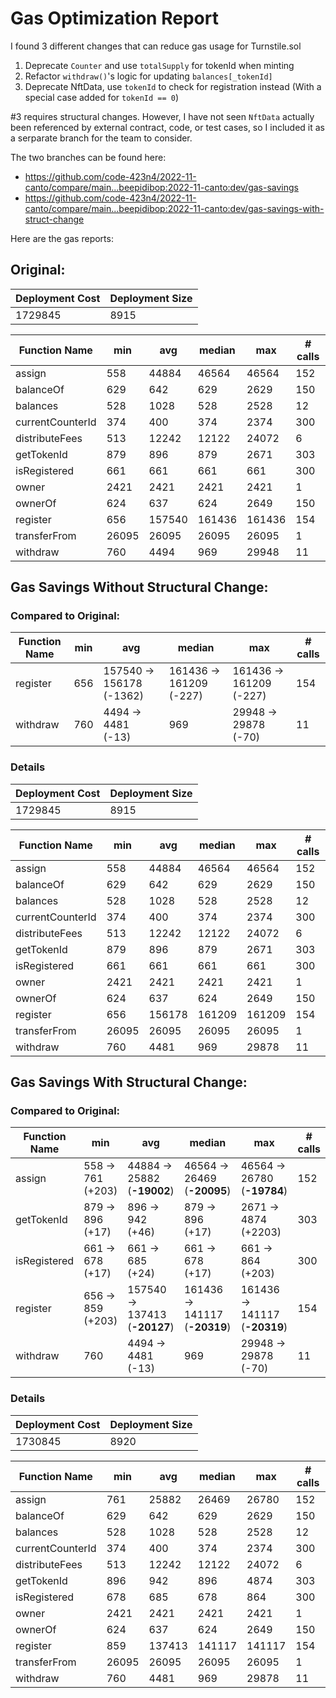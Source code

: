 # Gas Optimization Report

I found 3 different changes that can reduce gas usage for Turnstile.sol

1. Deprecate `Counter` and use `totalSupply` for tokenId when minting
2. Refactor `withdraw()`'s logic for updating `balances[_tokenId]`
3. Deprecate NftData, use `tokenId` to check for registration instead (With a special case added for `tokenId == 0`)

#3 requires structural changes. However, I have not seen `NftData` actually been referenced by external contract, code, or test cases, so I included it as a serparate branch for the team to consider.

The two branches can be found here:

- https://github.com/code-423n4/2022-11-canto/compare/main...beepidibop:2022-11-canto:dev/gas-savings
- https://github.com/code-423n4/2022-11-canto/compare/main...beepidibop:2022-11-canto:dev/gas-savings-with-struct-change

Here are the gas reports:

## Original:

| Deployment Cost | Deployment Size |
| --------------- | --------------- |
| 1729845         | 8915            |

| Function Name    | min   | avg    | median | max    | # calls |
| ---------------- | ----- | ------ | ------ | ------ | ------- |
| assign           | 558   | 44884  | 46564  | 46564  | 152     |
| balanceOf        | 629   | 642    | 629    | 2629   | 150     |
| balances         | 528   | 1028   | 528    | 2528   | 12      |
| currentCounterId | 374   | 400    | 374    | 2374   | 300     |
| distributeFees   | 513   | 12242  | 12122  | 24072  | 6       |
| getTokenId       | 879   | 896    | 879    | 2671   | 303     |
| isRegistered     | 661   | 661    | 661    | 661    | 300     |
| owner            | 2421  | 2421   | 2421   | 2421   | 1       |
| ownerOf          | 624   | 637    | 624    | 2649   | 150     |
| register         | 656   | 157540 | 161436 | 161436 | 154     |
| transferFrom     | 26095 | 26095  | 26095  | 26095  | 1       |
| withdraw         | 760   | 4494   | 969    | 29948  | 11      |

## Gas Savings Without Structural Change:

### Compared to Original:

| Function Name | min | avg                      | median                  | max                     | # calls |
| ------------- | --- | ------------------------ | ----------------------- | ----------------------- | ------- |
| register      | 656 | 157540 -> 156178 (-1362) | 161436 -> 161209 (-227) | 161436 -> 161209 (-227) | 154     |
| withdraw      | 760 | 4494 -> 4481 (-13)       | 969                     | 29948 -> 29878 (-70)    | 11      |

### Details

| Deployment Cost | Deployment Size |
| --------------- | --------------- |
| 1729845         | 8915            |

| Function Name    | min   | avg    | median | max    | # calls |
| ---------------- | ----- | ------ | ------ | ------ | ------- |
| assign           | 558   | 44884  | 46564  | 46564  | 152     |
| balanceOf        | 629   | 642    | 629    | 2629   | 150     |
| balances         | 528   | 1028   | 528    | 2528   | 12      |
| currentCounterId | 374   | 400    | 374    | 2374   | 300     |
| distributeFees   | 513   | 12242  | 12122  | 24072  | 6       |
| getTokenId       | 879   | 896    | 879    | 2671   | 303     |
| isRegistered     | 661   | 661    | 661    | 661    | 300     |
| owner            | 2421  | 2421   | 2421   | 2421   | 1       |
| ownerOf          | 624   | 637    | 624    | 2649   | 150     |
| register         | 656   | 156178 | 161209 | 161209 | 154     |
| transferFrom     | 26095 | 26095  | 26095  | 26095  | 1       |
| withdraw         | 760   | 4481   | 969    | 29878  | 11      |

## Gas Savings With Structural Change:

### Compared to Original:

| Function Name | min               | avg                           | median                        | max                           | # calls |
| ------------- | ----------------- | ----------------------------- | ----------------------------- | ----------------------------- | ------- |
| assign        | 558 -> 761 (+203) | 44884 -> 25882 (**-19002**)   | 46564 -> 26469 (**-20095**)   | 46564 -> 26780 (**-19784**)   | 152     |
| getTokenId    | 879 -> 896 (+17)  | 896 -> 942 (+46)              | 879 -> 896 (+17)              | 2671 -> 4874 (+2203)          | 303     |
| isRegistered  | 661 -> 678 (+17)  | 661 -> 685 (+24)              | 661 -> 678 (+17)              | 661 -> 864 (+203)             | 300     |
| register      | 656 -> 859 (+203) | 157540 -> 137413 (**-20127**) | 161436 -> 141117 (**-20319**) | 161436 -> 141117 (**-20319**) | 154     |
| withdraw      | 760               | 4494 -> 4481 (-13)            | 969                           | 29948 -> 29878 (-70)          | 11      |

### Details

| Deployment Cost | Deployment Size |
| --------------- | --------------- |
| 1730845         | 8920            |

| Function Name    | min   | avg    | median | max    | # calls |
| ---------------- | ----- | ------ | ------ | ------ | ------- |
| assign           | 761   | 25882  | 26469  | 26780  | 152     |
| balanceOf        | 629   | 642    | 629    | 2629   | 150     |
| balances         | 528   | 1028   | 528    | 2528   | 12      |
| currentCounterId | 374   | 400    | 374    | 2374   | 300     |
| distributeFees   | 513   | 12242  | 12122  | 24072  | 6       |
| getTokenId       | 896   | 942    | 896    | 4874   | 303     |
| isRegistered     | 678   | 685    | 678    | 864    | 300     |
| owner            | 2421  | 2421   | 2421   | 2421   | 1       |
| ownerOf          | 624   | 637    | 624    | 2649   | 150     |
| register         | 859   | 137413 | 141117 | 141117 | 154     |
| transferFrom     | 26095 | 26095  | 26095  | 26095  | 1       |
| withdraw         | 760   | 4481   | 969    | 29878  | 11      |
